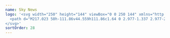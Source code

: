```yaml
---
name: Sky News
logo: '<svg width="250" height="144" viewBox="0 0 250 144" xmlns="http://www.w3.org/2000/svg">
  <path d="M217.023 50h-111.86v44.559h111.86c1.64 0 2.977-1.337 2.977-2.959V52.977A2.994 2.994 0 00217.023 50zM81.137 89.64c.482.249 1.462.534 2.692.57 2.103.035 3.261-.767 4.117-2.656l11.353-25.327c-.463-.25-1.497-.535-2.352-.553-1.462-.035-3.422.268-4.67 3.262l-3.672 8.68-7.218-11.746c-.463-.142-1.604-.338-2.424-.338-2.549 0-3.957.944-5.436 2.549l-7.005 7.664 5.632 8.876c1.034 1.622 2.407 2.442 4.652 2.442 1.462 0 2.674-.34 3.244-.589l-6.808-10.266 4.812-5.097 7.896 12.387-4.813 10.141zm-14.9-9.59c0 1.872-.73 2.941-4.385 2.941l-1.3-.089V58.127c0-1.871.64-3.85 4.313-3.85l1.354.143v25.63h.018zm-7.522-3.725c0 3.476-2.281 6.025-6.897 6.524-3.351.356-8.199-.072-10.498-.339l-.16-1.212c0-3.048 1.64-3.743 3.19-3.743.77 0 1.756.062 2.78.126 1.105.07 2.255.141 3.226.141 2.068 0 2.692-.695 2.692-1.372 0-.873-.838-1.23-2.442-1.55l-4.385-.838c-3.654-.695-5.596-3.226-5.596-5.9 0-3.244 2.299-5.989 6.844-6.488 3.422-.374 7.593.036 9.892.339l.125 1.176c0 3.03-1.604 3.69-3.137 3.69-.504 0-1.13-.04-1.849-.084-.96-.06-2.081-.13-3.285-.13-2.138 0-3.03.588-3.03 1.319 0 .748.856 1.07 2.193 1.3l4.188.785c4.314.802 6.15 3.244 6.15 6.256zm82.737-2.656h16.13c.125-.784.178-1.479.196-2.12 0-4.955-3.119-10.017-9.5-10.017-5.685 0-10.32 4.51-10.32 10.712 0 6.452 4.439 10.836 10.891 10.836 2.941 0 5.757-.873 7.575-1.693.213-1.871-.428-2.691-1.302-2.691-.315 0-.713.14-1.405.38l-.288.101c-1.301.428-2.691.82-4.473.82-4.171 0-6.987-2.3-7.504-6.328zm12.975-2.816H141.47c.552-4.17 3.511-6.38 6.808-6.38 3.725 0 6.025 2.834 6.149 6.38zm38.766 10.837c-.213-1.729.339-2.638 1.266-2.638.333 0 .843.135 1.508.311 1.254.333 3.064.812 5.301.812 3.635 0 5.026-1.337 5.026-3.083 0-1.177-.517-2.175-3.815-3.084l-3.725-1.034c-3.992-1.087-5.596-3.083-5.596-5.596 0-3.03 2.424-5.846 7.985-5.846 2.513 0 5.632.606 7.503 1.337.179 1.693-.338 2.602-1.212 2.602-.303 0-.78-.126-1.402-.289-1.164-.306-2.837-.745-4.836-.745-3.386 0-4.634 1.212-4.634 2.816 0 1.034.481 1.996 3.511 2.87l3.779 1.033c4.171 1.212 5.899 3.173 5.899 5.846 0 3.209-2.548 6.078-8.537 6.078-2.745 0-6.078-.606-8.021-1.39zm-2.78-19.374l-5.543 19.018c-.339 1.176-1.212 1.479-2.424 1.479-.695 0-1.39-.125-1.996-.303l-5.33-16.915-5.026 15.739c-.392 1.212-1.301 1.479-2.424 1.479a7.457 7.457 0 01-2.032-.303l-5.899-20.194c.481-.267 1.337-.517 2.121-.517.909 0 1.426.303 1.693 1.212l4.242 15.952h.036l5.24-16.647a4.656 4.656 0 012.121-.517c1.301 0 1.996.339 2.388 1.569l4.848 15.595h.054l4.117-15.952c.267-.909.73-1.212 1.693-1.212.784 0 1.658.25 2.121.517zm-56.393 8.056v11.14c0 .82-.428 1.301-1.783 1.301a7.32 7.32 0 01-1.568-.178V70.8c0-4.242-2.121-6.292-5.205-6.292-2.477 0-5.115 1.73-6.202 3.725v13.261c0 .82-.428 1.301-1.783 1.301-.606 0-1.265-.089-1.568-.178V62.013a6.36 6.36 0 011.568-.214c1.337 0 1.783.517 1.783 1.301v1.783c1.515-1.818 3.814-3.333 6.933-3.333 4.278-.018 7.825 2.709 7.825 8.822z" fill="currentColor" fill-rule="evenodd"></path>
</svg>'
sortOrder: 28
---
```

